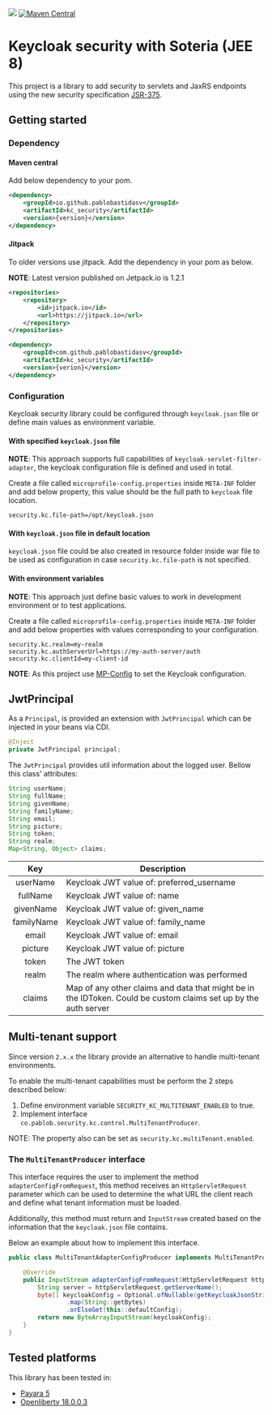 [![](https://jitpack.io/v/pablobastidasv/kc_security.svg)](https://jitpack.io/#pablobastidasv/kc_security)
[![Maven Central](https://img.shields.io/maven-central/v/io.github.pablobastidasv/kc_security.svg?label=Maven%20Central)](https://search.maven.org/search?q=g:%22io.github.pablobastidasv%22%20AND%20a:%22kc_security%22)

# Keycloak security with Soteria (JEE 8)

This project is a library to add security to servlets and JaxRS endpoints using the new security specification 
[JSR-375](https://jcp.org/en/jsr/detail?id=375).  

## Getting started

### Dependency

#### Maven central

Add below dependency to your pom.

```xml
<dependency>
    <groupId>io.github.pablobastidasv</groupId>
    <artifactId>kc_security</artifactId>
    <version>{version}</version>
</dependency>
```

#### Jitpack

To older versions use jitpack. Add the dependency in your pom as below.

**NOTE**: Latest version published on Jetpack.io is 1.2.1

```xml
<repositories>
    <repository>
        <id>jitpack.io</id>
        <url>https://jitpack.io</url>
    </repository>
</repositories>
```

```xml
<dependency>
    <groupId>com.github.pablobastidasv</groupId>
    <artifactId>kc_security</artifactId>
    <version>{verion}</version>
</dependency>
```

### Configuration

Keycloak security library could be configured through `keycloak.json` file or define main values as environment 
variable.

#### With specified `keycloak.json` file

**NOTE**: This approach supports full capabilities of `keycloak-servlet-filter-adapter`, the keycloak configuration 
file is defined and used in total.

Create a file called `microprofile-config.properties` inside `META-INF` folder and add below property, this value 
should be the full path to `keycloak` file location.

```properties
security.kc.file-path=/opt/keycloak.json
``` 

#### With `keycloak.json` file in default location

`keycloak.json` file could be also created in resource folder inside war file to be used as configuration in 
case `security.kc.file-path` is not specified.

#### With environment variables

**NOTE**: This approach just define basic values to work in development environment or to test applications.  

Create a file called `microprofile-config.properties` inside `META-INF` folder and add below properties with values 
corresponding to your configuration.

```properties
security.kc.realm=my-realm
security.kc.authServerUrl=https://my-auth-server/auth
security.kc.clientId=my-client-id
``` 

**NOTE**: As this project use [MP-Config](http://microprofile.io/project/eclipse/microprofile-config) to set the Keycloak 
configuration.

## JwtPrincipal

As a `Principal`, is provided an extension with `JwtPrincipal` which can be injected in your beans via CDI.

```java
@Inject
private JwtPrincipal principal;
```

The `JwtPrincipal` provides util information about the logged user. Bellow this class' attributes: 

```java
String userName;
String fullName;
String givenName;
String familyName;
String email;
String picture;
String token;
String realm;
Map<String, Object> claims;
```

|    Key    | Description |
|:---------:|-------------|
|userName   | Keycloak JWT value of: preferred_username
|fullName   | Keycloak JWT value of: name
|givenName  | Keycloak JWT value of: given_name
|familyName | Keycloak JWT value of: family_name
|email      | Keycloak JWT value of: email
|picture    | Keycloak JWT value of: picture
|token      | The JWT token
|realm      | The realm where authentication was performed
|claims     | Map of any other claims and data that might be in the IDToken. Could be custom claims set up by the auth server

## Multi-tenant support

Since version `2.x.x` the library provide an alternative to handle multi-tenant
environments.

To enable the multi-tenant capabilities must be perform the 2 steps
described below:

  1. Define environment variable `SECURITY_KC_MULTITENANT_ENABLED` to true.
  2. Implement interface `co.pablob.security.kc.control.MultiTenantProducer`.

NOTE: The property also can be set as `security.kc.multiTenant.enabled`.

### The `MultiTenantProducer` interface

This interface requires the user to implement the method
`adapterConfigFromRequest`, this method receives an `HttpServletRequest`
parameter which can be used to determine the what URL the client reach
and define what tenant information must be loaded.

Additionally, this method must return and `InputStream` created based on
the information that the `keycloak.json` file contains.

Below an example about how to implement this interface.

```java
public class MultiTenantAdapterConfigProducer implements MultiTenantProducer {

    @Override
    public InputStream adapterConfigFromRequest(HttpServletRequest httpServletRequest) {
        String server = httpServletRequest.getServerName();
        byte[] keycloakConfig = Optional.ofNullable(getKeycloakJsonString(server))
                .map(String::getBytes)
                .orElseGet(this::defaultConfig);
        return new ByteArrayInputStream(keycloakConfig);
    }
}
```



## Tested platforms

This library has been tested in:

 - [Payara 5](http://www.payara.org/)
 - [Openliberty 18.0.0.3](https://openliberty.io)
